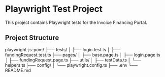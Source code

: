 # Playwright Test Project

This project contains Playwright tests for the Invoice Financing Portal.

## Project Structure
playwright-js-pom/
├── tests/
│ ├── login.test.ts
│ ├── fundingRequest.test.ts
├── pages/
│ ├── base.page.ts
│ ├── login.page.ts
│ ├── fundingRequest.page.ts
├── utils/
│ ├── testData.ts
│ └── helpers.ts
├── config/
│ └── playwright.config.ts
├── .env
└── README.md